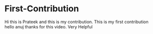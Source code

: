 # First-Contribution
Hi this is Prateek and this is my contribution.
This is my first contribution
hello anuj thanks for this video. Very Helpful
